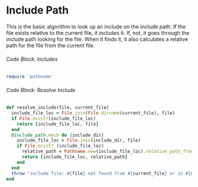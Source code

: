 # Include Path

This is the basic algorithm to look up an include on the include path.  If the file exists relative to the current file, it includes it.  If, not, it goes through the include path looking for the file.  When it finds it, it also calculates a relative path for the file from the current file.

###### Code Block: Includes

``` ruby
require 'pathname'
```

###### Code Block: Resolve Include

``` ruby
def resolve_include(file, current_file)
  include_file_loc = File.join(File.dirname(current_file), file)
  if File.exist?(include_file_loc)
    return [include_file_loc, file]
  end
  @include_path.each do |include_dir|
    include_file_loc = File.join(include_dir, file)
    if File.exist? (include_file_loc)
      relative_path = Pathname.new(include_file_loc).relative_path_from(File.dirname(current_file)).to_s
      return [include_file_loc, relative_path]
    end
  end
  throw "include file: #{file} not found from #{current_file} or in #{@include_path}"
end
```
